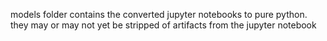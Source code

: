 models folder contains the converted jupyter notebooks to pure python.
they may or may not yet be stripped of artifacts from the jupyter notebook
